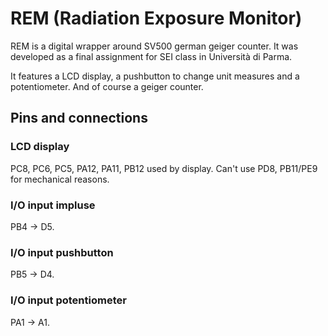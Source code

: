 # REM (Radiation Exposure Monitor)
REM is a digital wrapper around SV500 german geiger counter.
It was developed as a final assignment for SEI class in Università di Parma.

It features a LCD display, a pushbutton to change unit measures and a potentiometer. And of course a geiger counter.

## Pins and connections
### LCD display
PC8, PC6, PC5, PA12, PA11, PB12 used by display.
Can't use PD8, PB11/PE9 for mechanical reasons.

### I/O input impluse
PB4 -> D5.

### I/O input pushbutton
PB5 -> D4.

### I/O input potentiometer
PA1 -> A1.
